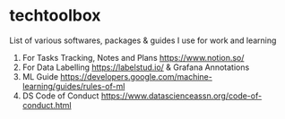 # techtoolbox
List of various softwares, packages & guides I use for work and learning

1. For Tasks Tracking, Notes and Plans https://www.notion.so/
2. For Data Labelling https://labelstud.io/ & Grafana Annotations
3. ML Guide https://developers.google.com/machine-learning/guides/rules-of-ml
4. DS Code of Conduct https://www.datascienceassn.org/code-of-conduct.html
